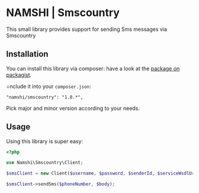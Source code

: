 # NAMSHI | Smscountry


This small library provides support for sending Sms messages via Smscountry

## Installation

You can install this library via composer: have a look
at the [package on packagist](https://packagist.org/packages/namshi/smscountry).

÷nclude it into your `composer.json`:

```
"namshi/smscountry": "1.0.*",
```

Pick major and minor version according to your needs.

## Usage

Using this library is super easy:

``` php
<?php

use Namshi\Smscountry\Client;

$smsClient = new Client($username, $password, $senderId, $serviceWsdlUrl);

$smsClient->sendSms($phoneNumber, $body);

```
